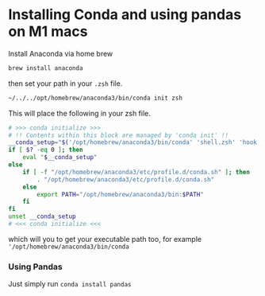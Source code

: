 # Installing Conda and using pandas on M1 macs

Install Anaconda via home brew

```zsh
brew install anaconda
```

then set your path in your `.zsh` file.

```zsh
~/../../opt/homebrew/anaconda3/bin/conda init zsh
```
This will place the following in your zsh file.

```zsh
# >>> conda initialize >>>
# !! Contents within this block are managed by 'conda init' !!
__conda_setup="$('/opt/homebrew/anaconda3/bin/conda' 'shell.zsh' 'hook' 2> /dev/null)"
if [ $? -eq 0 ]; then
    eval "$__conda_setup"
else
    if [ -f "/opt/homebrew/anaconda3/etc/profile.d/conda.sh" ]; then
        . "/opt/homebrew/anaconda3/etc/profile.d/conda.sh"
    else
        export PATH="/opt/homebrew/anaconda3/bin:$PATH"
    fi
fi
unset __conda_setup
# <<< conda initialize <<<
``` 

which will you to get your executable path too, for example `'/opt/homebrew/anaconda3/bin/conda`

### Using Pandas

Just simply run `conda install pandas`
